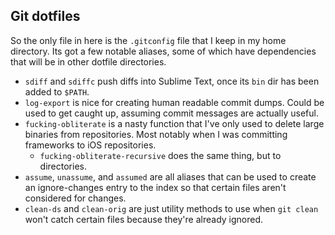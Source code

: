 ## Git dotfiles
So the only file in here is the `.gitconfig` file that I keep in my home directory.
Its got a few notable aliases, some of which have dependencies that will be in other dotfile directories.

- `sdiff` and `sdiffc` push diffs into Sublime Text, once its `bin` dir has been added to `$PATH`.
- `log-export` is nice for creating human readable commit dumps. Could be used to get caught up, assuming commit messages are actually useful.
- `fucking-obliterate` is a nasty function that I've only used to delete large binaries from repositories. Most notably when I was committing frameworks to iOS repositories.
    - `fucking-obliterate-recursive` does the same thing, but to directories.
- `assume`, `unassume`, and `assumed` are all aliases that can be used to create an ignore-changes entry to the index so that certain files aren't considered for changes. 
- `clean-ds` and `clean-orig` are just utility methods to use when `git clean` won't catch certain files because they're already ignored. 
